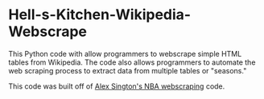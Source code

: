 # Hell-s-Kitchen-Wikipedia-Webscrape

This Python code with allow programmers to webscrape simple HTML tables from Wikipedia. The code also allows programmers to automate the web scraping process to extract data from multiple tables or "seasons."

This code was built off of [Alex Sington's NBA webscraping]([url](https://www.youtube.com/watch?v=nHtlRlWmTV4)https://www.youtube.com/watch?v=nHtlRlWmTV4) code.
